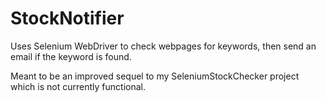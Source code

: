 # StockNotifier
Uses Selenium WebDriver to check webpages for keywords, then send an email if the keyword is found.

Meant to be an improved sequel to my SeleniumStockChecker project which is not currently functional.
